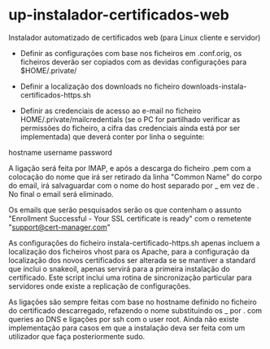 # up-instalador-certificados-web
Instalador automatizado de certificados web (para Linux cliente e servidor)


- Definir as configurações com base nos ficheiros em .conf.orig, os ficheiros deverão ser copiados com as devidas configurações para $HOME/.private/

- Definir a localização dos downloads no ficheiro downloads-instala-certificados-https.sh

- Definir as credenciais de acesso ao e-mail no ficheiro HOME/.private/mailcredentials (se o PC for partilhado verificar as permissões do ficheiro, a cifra das credenciais ainda está por ser implementada) que deverá conter por linha o seguinte:

hostname
username
password

A ligação será feita por IMAP, e após a descarga do ficheiro .pem com a colocação do nome que irá ser retirado da linha "Common Name" do corpo do email, irá salvaguardar com o nome do host separado por _ em vez de .
No final o email será eliminado.

Os emails que serão pesquisados serão os que contenham o assunto "Enrollment Successful - Your SSL certificate is ready" com o remetente "support@cert-manager.com"

As configurações do ficheiro instala-certificado-https.sh apenas incluem a localização dos ficheiros vhost para os Apache, para a configuração da localização dos novos certificados ser alterada se se mantiver a standard que inclui o snakeoil, apenas servirá para a primeira instalação do certificado.
Este script inclui uma rotina de sincronização particular para servidores onde existe a replicação de configurações.

As ligações são sempre feitas com base no hostname definido no ficheiro do certificado descarregado, refazendo o nome substituindo os _ por . com queries ao DNS e ligações por ssh com o user root. Ainda não existe implementação para casos em que a instalação deva ser feita com um utilizador que faça posteriormente sudo.


